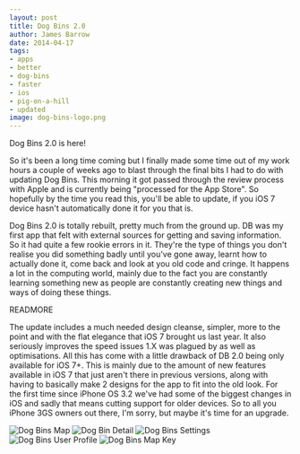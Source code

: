 ```yaml
---
layout: post
title: Dog Bins 2.0
author: James Barrow
date: 2014-04-17
tags:
- apps
- better
- dog-bins
- faster
- ios
- pig-on-a-hill
- updated
image: dog-bins-logo.png
---
```


Dog Bins 2.0 is here!

So it's been a long time coming but I finally made some time out of my work hours a couple of weeks ago to blast through the final bits I had to do with updating Dog Bins. This morning it got passed through the review process with Apple and is currently being "processed for the App Store". So hopefully by the time you read this, you'll be able to update, if you iOS 7 device hasn't automatically done it for you that is.

Dog Bins 2.0 is totally rebuilt, pretty much from the ground up. DB was my first app that felt with external sources for getting and saving information. So it had quite a few rookie errors in it. They're the type of things you don't realise you did something badly until you've gone away, learnt how to actually done it, come back and look at you old code and cringe. It happens a lot in the computing world, mainly due to the fact you are constantly learning something new as people are constantly creating new things and ways of doing these things.

READMORE

The update includes a much needed design cleanse, simpler, more to the point and with the flat elegance that iOS 7 brought us last year. It also seriously improves the speed issues 1.X was plagued by as well as optimisations. All this has come with a little drawback of DB 2.0 being only available for iOS 7+. This is mainly due to the amount of new features available in iOS 7 that just aren't there in previous versions, along with having to basically make 2 designs for the app to fit into the old look. For the first time since iPhone OS 3.2 we've had some of the biggest changes in iOS and sadly that means cutting support for older devices. So to all you iPhone 3GS owners out there, I'm sorry, but maybe it's time for an upgrade.

<div class="iOS-screen-shot">
    <img class="iOS-screen-shot" src="/images/dog-bins/4_1.png" alt="Dog Bins  Map"/>
    <img class="iOS-screen-shot" src="/images/dog-bins/4_2.png" alt="Dog Bin Detail"/>
    <img class="iOS-screen-shot" src="/images/dog-bins/4_3.png" alt="Dog Bins Settings"/>
    <img class="iOS-screen-shot" src="/images/dog-bins/4_4.png" alt="Dog Bins User Profile"/>
    <img class="iOS-screen-shot" src="/images/dog-bins/4_5.png" alt="Dog Bins Map Key"/>
</div>
